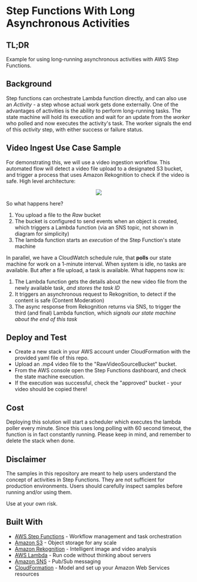 # Step Functions With Long Asynchronous Activities

## TL;DR
Example for using long-running asynchronous activities with AWS Step Functions.

## Background
Step functions can orchestrate Lambda function directly, and can also use an *Activity* - a step whose actual work gets done externally. One of the advantages of activities is the ability to perform long-running tasks. The state machine will hold its execution and wait for an update from the *worker* who polled and now executes the activity's task. The worker signals the end of this *activity* step, with either success or failure status.

## Video Ingest Use Case Sample
For demonstrating this, we will use a video ingestion workflow. This automated flow will detect a video file upload to a designated S3 bucket, and trigger a process that uses Amazon Rekognition to check if the video is safe.
High level architecture:

<p align="center">
<img src="https://github.com/moshesaws/step-functions-activity/blob/master/arch.png">
</p>


So what happens here?
1. You upload a file to the *Raw* bucket
2. The bucket is configured to send events when an object is created, which triggers a Lambda function (via an SNS topic, not shown in diagram for simplicity)
3. The lambda function starts an *execution* of the Step Function's state machine

In parallel, we have a CloudWatch schedule rule, that **polls** our state machine for work on a 1-minute interval. When system is idle, no tasks are available. But after a file upload, a task is available. What happens now is:
1. The Lambda function gets the details about the new video file from the newly available task, _and stores the task ID_
2. It triggers an asynchronous request to Rekognition, to detect if the content is safe (Content Moderation)
3. The async response from Rekognition returns via SNS, to trigger the third (and final) Lambda function, which _signals our state machine about the end of this task_


## Deploy and Test

* Create a new stack in your AWS account under CloudFormation with the provided yaml file of this repo.
* Upload an .mp4 video file to the "RawVideoSourceBucket" bucket.
* From the AWS console open the Step Functions dashboard, and check the state machine execution.
* If the execution was successful, check the "approved" bucket - your video should be copied there!

## Cost
Deploying this solution will start a scheduler which executes the lambda poller every minute. Since this uses long polling with 60 second timeout, the function is in fact constantly running. Please keep in mind, and remember to delete the stack when done.

## Disclaimer
The samples in this repository are meant to help users understand the concept of activities in Step Functions. They are not sufficient for production environments. Users should carefully inspect samples before running and/or using them.

Use at your own risk.

## Built With

* [AWS Step Functions](https://aws.amazon.com/step-functions/) - Workflow management and task orchestration
* [Amazon S3](https://aws.amazon.com/s3/) - Object storage for any scale
* [Amazon Rekognition](https://aws.amazon.com/rekognition/) - Intelligent image and video analysis
* [AWS Lambda](https://aws.amazon.com/lambda/) - Run code without thinking about servers
* [Amazon SNS](https://aws.amazon.com/sns/) - Pub/Sub messaging
* [CloudFormation](https://aws.amazon.com/cloudformation/) - Model and set up your Amazon Web Services resources


